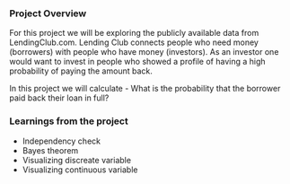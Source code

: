 ### Project Overview

 For this project we will be exploring the publicly available data from LendingClub.com. Lending Club connects people who need money (borrowers) with people who have money (investors). As an investor one would want to invest in people who showed a profile of having a high probability of paying the amount back.

In this project we will calculate - What is the probability that the borrower paid back their loan in full?


### Learnings from the project

 - Independency check
- Bayes theorem
- Visualizing discreate variable
- Visualizing continuous variable


